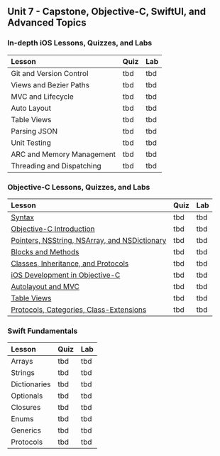## Unit 7 - Capstone, Objective-C, SwiftUI, and Advanced Topics

### In-depth iOS Lessons, Quizzes, and Labs

| Lesson | Quiz | Lab |
|:------|:------|:------|
| Git and Version Control | tbd | tbd |
| Views and Bezier Paths | tbd | tbd |
| MVC and Lifecycle | tbd | tbd |
| Auto Layout | tbd | tbd |
| Table Views | tbd | tbd |
| Parsing JSON | tbd | tbd |
| Unit Testing | tbd | tbd |
| ARC and Memory Management | tbd | tbd |
| Threading and Dispatching | tbd | tbd |

### Objective-C Lessons, Quizzes, and Labs 

| Lesson | Quiz | Lab |
|:------|:------|:------|
| [Syntax](./objc/syntax) | tbd | tbd |
| [Objective-C Introduction](./objc/Objective-C_Introduction.md) | tbd | tbd |
| [Pointers, NSString, NSArray, and NSDictionary](./objc/Pointers-NSStrings-NSArray-NSDictionary.md) | tbd | tbd |
| [Blocks and Methods](./objc/Functions-And-Blocks-In-ObjC.md) | tbd | tbd |
| [Classes, Inheritance, and Protocols](./objc/Classes.md) | tbd | tbd |
| [iOS Development in Objective-C](./objc/Introduction%20to%20iOS%20Development%20in%20Objective-C.md) | tbd | tbd |
| [Autolayout and MVC](./objc/MVC-AutoLayout) | tbd | tbd |
| [Table Views](./objc/TableViewIntro) | tbd | tbd |
| [Protocols, Categories, Class-Extensions](./objc/Protocols_Categories_Class-Extensions.md) | tbd | tbd |

### Swift Fundamentals

| Lesson | Quiz | Lab |
|:------|:------|:------|
| Arrays | tbd | tbd |
| Strings | tbd | tbd |
| Dictionaries | tbd | tbd |
| Optionals | tbd | tbd |
| Closures | tbd | tbd |
| Enums | tbd | tbd |
| Generics | tbd | tbd |
| Protocols | tbd | tbd |

